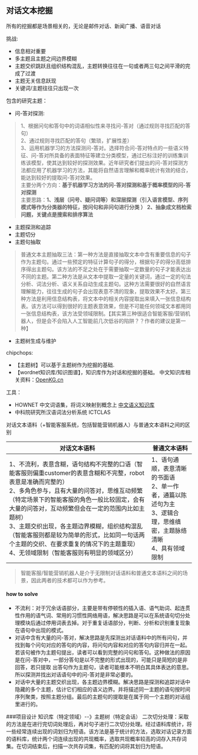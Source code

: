 ## 对话文本挖掘
所有的挖掘都是场景相关的，无论是邮件对话、新闻广播、语音对话

挑战:

* 信息相对重要
* 多主题且主题之间边界模糊
* 主题交织跳跃且组织结构混乱，主题转换往往在一句或者两三句之间平滑的完成了过渡
* 主题无关信息跃现
* 关键词/主题往往只出现一次

包含的研究主题：  

* 问-答对探测:

>1、根据问句和答句中的词语相似性来寻找问-答对（通过规则寻找匹配的答句）   
>2、通过规则寻找匹配的答句（繁琐，扩展性差）  
>3、运用机器学习的方法探测问-答对。选择符合问-答对特点的一些语义特征、问-答对所具备的表面特征等建立分类模型，通过已标注好的训练集训练该模型，使其达到较好的探测效果。近年研究者们提出的问-答对探测方法都应用了机器学习的方法，其能将自然语言理解和概率统计有效的结合，能达到较好的提取问-答对效果。  
>主要分两个方向：**基于机器学习方法的问-答对探测和基于概率模型的问-答对探测**  
>主要思路：**1、浅层（问号、疑问词等）和深层探测（引入语言模型、序列模式等作为分类器的特征，按问句和非问句进行分类 ） 2、抽象成文档检索问题，关键点是搜索和排序算法**

* 主题探测和追踪
* 主题切分
* 主题句抽取

>普通文本主题抽取三法：第一种方法是直接抽取文本中含有重要信息的句子作为主题句。通过一些预定的特征计算句子的得分，根据句子的得分高低排序得出主题句。该方法的不足之处在于需要抽取一定数量的句子才能表达出不同的主题。第二种方法是从文本中提取一定量的关键词，通过一定的句法分析、词法分析、语义关系自动生成主题句。这种方法需要很好的自然语言理解能力，往往生成的句子会出现表意不清的现象，提取效果不太好。第三种方法是利用信息结构表，将文本中的相关内容提取出来填入一张信息结构表。该方法可以得到很好的主题表意效果，但是不可能任何领域文本都用同一张信息结构表，该方法受领域限制。【其实第三种很适合智能客服/营销机器人，但是会不会陷入人工智能前几次低谷的陷阱？？作者的建议是第一种】

* 主题树生成与维护

chipchops:

* 【主题树】可以基于主题树作为挖掘的基础. 
* 【wordnet知识库/知识图谱】，知识库作为对话和挖掘的基础。  中文知识库相关资料：[OpenKG.cn](http://openkg.cn/group/commonsense)



工具：

* HOWNET 中文词语集，将词义映射到概念上 [中文语义知识库](https://www.zhihu.com/question/20606534)
* 中科院研究所汉语词法分析系统 ICTCLAS



对话文本语料（+智能客服系统，包括智能营销机器人）与普通文本语料之间的区别

|对话文本语料|普通文本语料|
|---|---|
|1、不流利，表意含糊，语句结构不完整的口语（智能客服则偏重customer的表意含糊和不完整，robot表意是准确而完整的） <br>2、多角色参与，且有大量的问答对，思维互动频繁（特定场景下的智能客服的角色一般比较固定，会有大量的问答对，互动频繁但会在一定的范围内比如主题树） <br>3、主题交织出现，各主题边界模糊，组织结构混乱（智能客服则都是较为简单的形式，比如同一句话两个主题的交织、在要求重复的情况下的主题重现）<br>4、无领域限制（智能客服则有明显的领域区分） |1、语句通顺，表意清晰的书面语 <br>2、单一作者，通篇以陈述句为主 <br>3、逻辑合理，思维缜密，主题脉络清晰 <br>4、具有领域限制|

> 智能客服/智能营销机器人是介于无限制对话语料和普通文本语料之间的场景，因此两者的技术都可以作为参考。

#### how to solve

* 不流利：对于冗余话语部分，主要是带有停顿性的插入语、语气助词、起连贯性作用的语气词、常用的习惯性网络用语，解决思路是可以在系统语句切分处理模块后通过停用词表去掉。对于重复话语部分，判断、分析和识别重复现象在语句中出现的模式。
* 对话中含有大量的问-答对，解决思路是先探测出对话语料中的所有问句，并找到每个问句对应的答句的内容，将问句内容和对应的答句内容归并在一起。若该句被作为主题句提出，读者可以看到完整的问句和答句。这种做法的原因是在问-答对中，一部分答句是以不完整的形式出现的，可能只是简短的是非回答，若只提取
出答句作为主题句，读者可能根本不明白其具体表达的意思。所以探测并找出对话语句中的问-答对是非常必要的。
* 对话中大量的主题交织出现，各主题边界模糊。解决思路是探测和追踪对话中隐藏的多个主题，估计它们相应的语义边界。并将描述同一主题的语句按时间序列聚类，按照主题分组。最后的主题句的提取是在属于同一个主题的对话组里进行的。 




###项目设计
知识库（特定领域）--》主题树（特定会话） 
二次切分处理：采取的方法是在进行完切词处理后，再对句子进行二次切分处理。经过语料库统计，将一些经常连续出现的词划归为短语。该方法是基于统计的方法，选取对话记录方面的语料库，统计两个词连续出现的共现概率，选取共现概率较高的词存入共存词集。在切词结束后，扫描一次共存词集，有匹配的词将其划归为短语。



